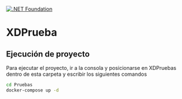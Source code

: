 [![.NET Foundation](https://img.shields.io/badge/.NET%20Foundation-blueviolet.svg)](https://www.dotnetfoundation.org/)

XDPrueba
============

## Ejecución de proyecto

Para ejecutar el proyecto, ir a la consola y posicionarse en XDPruebas dentro de esta carpeta y escribir los siguientes comandos

```bash
cd Pruebas
docker-compose up -d
```
